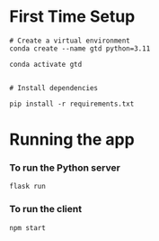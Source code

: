 # First Time Setup

```
# Create a virtual environment
conda create --name gtd python=3.11

conda activate gtd


# Install dependencies

pip install -r requirements.txt

```

# Running the app

### To run the Python server

```
flask run
```

### To run the client

```
npm start
```